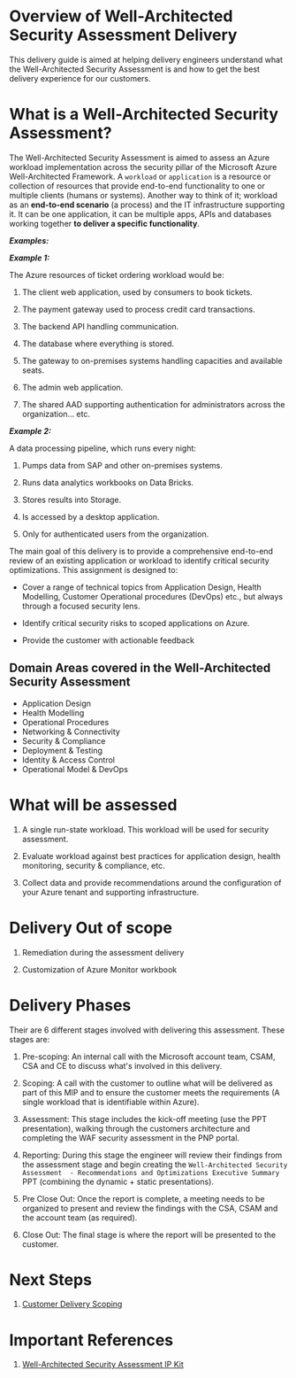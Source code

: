 # Overview of Well-Architected Security Assessment Delivery

This delivery guide is aimed at helping delivery engineers understand what the Well-Architected Security Assessment is and how to get the best delivery experience for our customers.

# What is a Well-Architected Security Assessment?

The Well-Architected Security Assessment is aimed to assess an Azure workload implementation across the security pillar of the Microsoft Azure Well-Architected Framework.
A `workload` or `application` is a resource or collection of resources that provide end-to-end functionality to one or multiple clients (humans or systems). Another way to think of it; workload as an **end-to-end scenario** (a process) and the IT infrastructure supporting it. It can be one application, it can be multiple apps, APIs and databases working together **to deliver a specific functionality**.

***Examples:***

***Example 1:***

The Azure resources of ticket ordering workload would be:

 1. The client web application, used by consumers to book tickets.

 2. The payment gateway used to process credit card transactions.

 3. The backend API handling communication.

 4. The database where everything is stored.

 5. The gateway to on-premises systems handling capacities and available seats.

 6. The admin web application.

 7. The shared AAD supporting authentication for administrators across the organization... etc.

***Example 2:***

A data processing pipeline, which runs every night:

1. Pumps data from SAP and other on-premises systems.

2. Runs data analytics workbooks on Data Bricks.

3. Stores results into Storage.

4. Is accessed by a desktop application.

5. Only for authenticated users from the organization.


The main goal of this delivery is to provide a comprehensive end-to-end review of an existing application or workload to identify critical security optimizations. This assignment is designed to:

- Cover a range of technical topics from Application Design, Health Modelling, Customer Operational procedures (DevOps) etc., but always through a focused security lens.

- Identify critical security risks to scoped applications on Azure.

- Provide the customer with actionable feedback

## Domain Areas covered in the Well-Architected Security Assessment

- Application Design
- Health Modelling
- Operational Procedures
- Networking & Connectivity
- Security & Compliance
- Deployment & Testing
- Identity & Access Control
- Operational Model & DevOps

# What will be assessed

1. A single run-state workload. This workload will be used for security assessment.

2. Evaluate workload against best practices for application design, health monitoring, security & compliance, etc.

3. Collect data and provide recommendations around the configuration of your Azure tenant and supporting infrastructure.

# Delivery Out of scope

1. Remediation during the assessment delivery

2. Customization of Azure Monitor workbook

# Delivery Phases

Their are 6 different stages involved with delivering this assessment. These stages are:

1. Pre-scoping: An internal call with the Microsoft account team, CSAM, CSA and CE to discuss what's involved in this delivery.

2. Scoping: A call with the customer to outline what will be delivered as part of this MIP and to ensure the customer meets the requirements (A single workload that is identifiable within Azure).

3. Assessment: This stage includes the kick-off meeting (use the PPT presentation), walking through the customers architecture and completing the WAF security assessment in the PNP portal.

4. Reporting: During this stage the engineer will review their findings from the assessment stage and begin creating the `Well-Architected Security Assessment  - Recommendations and Optimizations Executive Summary` PPT (combining the dynamic + static presentations).

5. Pre Close Out: Once the report is complete, a meeting needs to be organized to present and review the findings with the CSA, CSAM and the account team (as required).

6. Close Out: The final stage is where the report will be presented to the customer.

# Next Steps

1. [Customer Delivery Scoping](wasa-scoping.html)

# Important References

1. [Well-Architected Security Assessment IP Kit](https://aka.ms/waf/wasa)

